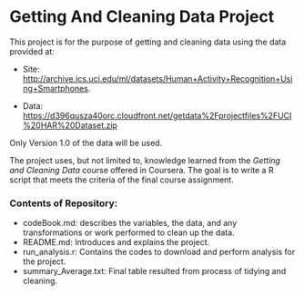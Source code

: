 # Getting And Cleaning Data Project

This project is for the purpose of getting and cleaning data using the data provided at: 

* Site: http://archive.ics.uci.edu/ml/datasets/Human+Activity+Recognition+Using+Smartphones. 

* Data: https://d396qusza40orc.cloudfront.net/getdata%2Fprojectfiles%2FUCI%20HAR%20Dataset.zip


Only Version 1.0 of the data will be used.

The project uses, but not limited to, knowledge learned from the *Getting and Cleaning Data* course offered in Coursera. The goal is to write a R script that meets the criteria of the final course assignment.

### Contents of Repository:
* codeBook.md: describes the variables, the data, and any transformations or work performed to clean up the data.
* README.md: Introduces and explains the project.
* run_analysis.r: Contains the codes to download and perform analysis for the project.
* summary_Average.txt: Final table resulted from process of tidying and cleaning.